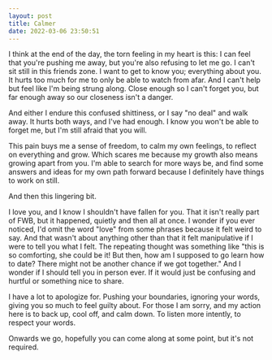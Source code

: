 ```yaml
---
layout: post
title: Calmer
date: 2022-03-06 23:50:51
---
```


I think at the end of the day, the torn feeling in my heart is this:
I can feel that you're pushing me away, but you're also refusing to let me go. 
I can't sit still in this friends zone. I want to get to know you; everything about you. 
It hurts too much for me to only be able to watch from afar.
And I can't help but feel like I'm being strung along. 
Close enough so I can't forget you, but far enough away so our closeness isn't a danger.

And either I endure this confused shittiness, or I say "no deal" and walk away. It hurts both ways, and I've had enough. 
I know you won't be able to forget me, but I'm still afraid that you will.

This pain buys me a sense of freedom, to calm my own feelings, to reflect on everything and grow. Which scares me because my growth also means growing apart from you.
I'm able to search for more ways be, and find some answers and ideas for my own path forward because I definitely have things to work on still. 

And then this lingering bit.

I love you, and I know I shouldn't have fallen for you. That it isn't really part of FWB, but it happened, quietly and then all at once. I wonder if you ever noticed, I'd omit the word "love" from some phrases because it felt weird to say. And that wasn't about anything other than that it felt manipulative if I were to tell you what I felt. The repeating thought was something like "this is so comforting, she could be it! But then, how am I supposed to go learn how to date? There might not be another chance if we got together." And I wonder if I should tell you in person ever. If it would just be confusing and hurtful or something nice to share.

I have a lot to apologize for. Pushing your boundaries, ignoring your words, giving you so much to feel guilty about. For those I am sorry, and my action here is to back up, cool off, and calm down. To listen more intently, to respect your words.

Onwards we go, hopefully you can come along at some point, but it's not required. 